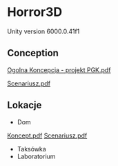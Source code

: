 # Horror3D
Unity version 6000.0.41f1
## Conception
[Ogolna Koncepcja - projekt PGK.pdf](https://github.com/Daniss1m0/Horror3D/blob/main/Ogolna.Koncepcja.-.projekt.PGK.pdf)

[Scenariusz.pdf](https://github.com/Daniss1m0/Horror3D/blob/main/Scenariusz_2.pdf)
## Lokacje
* Dom

[Koncept.pdf](https://github.com/Daniss1m0/Horror3D/blob/main/lokacje1.pdf)
[Scenariusz.pdf](https://github.com/Daniss1m0/Horror3D/blob/main/scenariusz1.pdf)
* Taksówka
* Laboratorium
